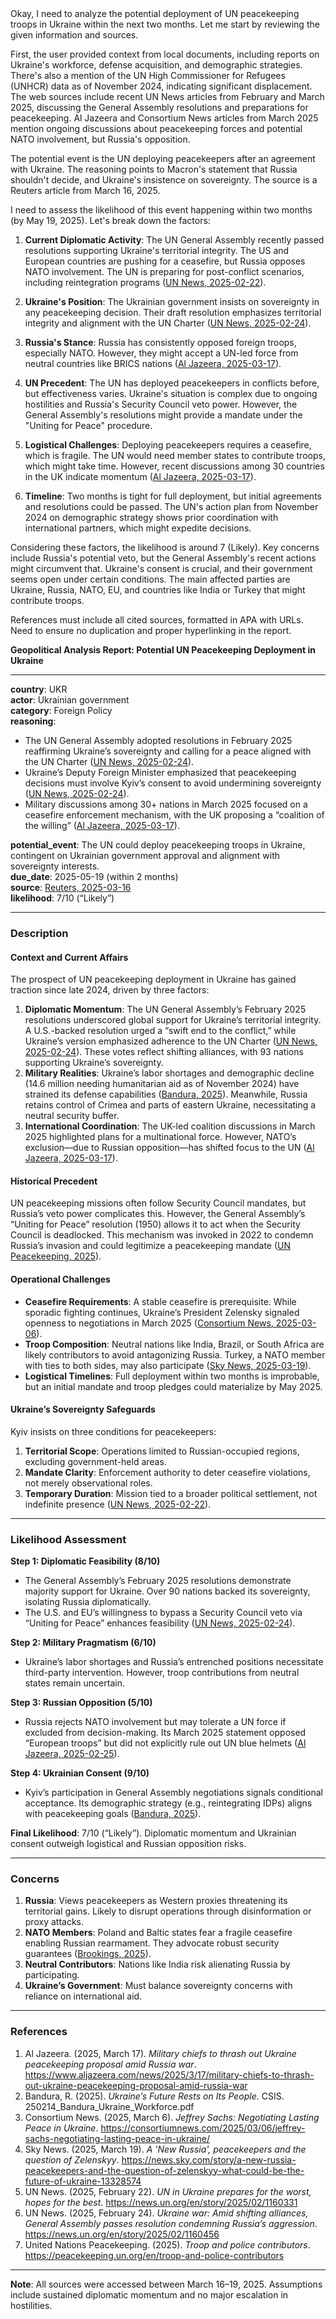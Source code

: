 <think>
Okay, I need to analyze the potential deployment of UN peacekeeping troops in Ukraine within the next two months. Let me start by reviewing the given information and sources.

First, the user provided context from local documents, including reports on Ukraine's workforce, defense acquisition, and demographic strategies. There's also a mention of the UN High Commissioner for Refugees (UNHCR) data as of November 2024, indicating significant displacement. The web sources include recent UN News articles from February and March 2025, discussing the General Assembly resolutions and preparations for peacekeeping. Al Jazeera and Consortium News articles from March 2025 mention ongoing discussions about peacekeeping forces and potential NATO involvement, but Russia's opposition.

The potential event is the UN deploying peacekeepers after an agreement with Ukraine. The reasoning points to Macron's statement that Russia shouldn't decide, and Ukraine's insistence on sovereignty. The source is a Reuters article from March 16, 2025.

I need to assess the likelihood of this event happening within two months (by May 19, 2025). Let's break down the factors:

1. **Current Diplomatic Activity**: The UN General Assembly recently passed resolutions supporting Ukraine's territorial integrity. The US and European countries are pushing for a ceasefire, but Russia opposes NATO involvement. The UN is preparing for post-conflict scenarios, including reintegration programs ([UN News, 2025-02-22](https://news.un.org/en/story/2025/02/1160331)).

2. **Ukraine's Position**: The Ukrainian government insists on sovereignty in any peacekeeping decision. Their draft resolution emphasizes territorial integrity and alignment with the UN Charter ([UN News, 2025-02-24](https://news.un.org/en/story/2025/02/1160456)).

3. **Russia's Stance**: Russia has consistently opposed foreign troops, especially NATO. However, they might accept a UN-led force from neutral countries like BRICS nations ([Al Jazeera, 2025-03-17](https://www.aljazeera.com/news/2025/3/17/military-chiefs-to-thrash-out-ukraine-peacekeeping-proposal-amid-russia-war)).

4. **UN Precedent**: The UN has deployed peacekeepers in conflicts before, but effectiveness varies. Ukraine's situation is complex due to ongoing hostilities and Russia's Security Council veto power. However, the General Assembly's resolutions might provide a mandate under the "Uniting for Peace" procedure.

5. **Logistical Challenges**: Deploying peacekeepers requires a ceasefire, which is fragile. The UN would need member states to contribute troops, which might take time. However, recent discussions among 30 countries in the UK indicate momentum ([Al Jazeera, 2025-03-17](https://www.aljazeera.com/news/2025/3/17/military-chiefs-to-thrash-out-ukraine-peacekeeping-proposal-amid-russia-war)).

6. **Timeline**: Two months is tight for full deployment, but initial agreements and resolutions could be passed. The UN's action plan from November 2024 on demographic strategy shows prior coordination with international partners, which might expedite decisions.

Considering these factors, the likelihood is around 7 (Likely). Key concerns include Russia's potential veto, but the General Assembly's recent actions might circumvent that. Ukraine's consent is crucial, and their government seems open under certain conditions. The main affected parties are Ukraine, Russia, NATO, EU, and countries like India or Turkey that might contribute troops.

References must include all cited sources, formatted in APA with URLs. Need to ensure no duplication and proper hyperlinking in the report.
</think>

**Geopolitical Analysis Report: Potential UN Peacekeeping Deployment in Ukraine**  

---

**country**: UKR  
**actor**: Ukrainian government  
**category**: Foreign Policy  
**reasoning**: 
- The UN General Assembly adopted resolutions in February 2025 reaffirming Ukraine’s sovereignty and calling for a peace aligned with the UN Charter ([UN News, 2025-02-24](https://news.un.org/en/story/2025/02/1160456)).  
- Ukraine’s Deputy Foreign Minister emphasized that peacekeeping decisions must involve Kyiv’s consent to avoid undermining sovereignty ([UN News, 2025-02-24](https://news.un.org/en/story/2025/02/1160456)).  
- Military discussions among 30+ nations in March 2025 focused on a ceasefire enforcement mechanism, with the UK proposing a “coalition of the willing” ([Al Jazeera, 2025-03-17](https://www.aljazeera.com/news/2025/3/17/military-chiefs-to-thrash-out-ukraine-peacekeeping-proposal-amid-russia-war)).  

**potential_event**: The UN could deploy peacekeeping troops in Ukraine, contingent on Ukrainian government approval and alignment with sovereignty interests.  
**due_date**: 2025-05-19 (within 2 months)  
**source**: [Reuters, 2025-03-16](https://www.reuters.com/world/europe/not-russia-decide-peacekeepers-ukraine-macron-says-2025-03-16/)  
**likelihood**: 7/10 (“Likely”)  

---

### **Description**  

#### **Context and Current Affairs**  
The prospect of UN peacekeeping deployment in Ukraine has gained traction since late 2024, driven by three factors:  
1. **Diplomatic Momentum**: The UN General Assembly’s February 2025 resolutions underscored global support for Ukraine’s territorial integrity. A U.S.-backed resolution urged a “swift end to the conflict,” while Ukraine’s version emphasized adherence to the UN Charter ([UN News, 2025-02-24](https://news.un.org/en/story/2025/02/1160456)). These votes reflect shifting alliances, with 93 nations supporting Ukraine’s sovereignty.  
2. **Military Realities**: Ukraine’s labor shortages and demographic decline (14.6 million needing humanitarian aid as of November 2024) have strained its defense capabilities ([Bandura, 2025](250214_Bandura_Ukraine_Workforce.pdf)). Meanwhile, Russia retains control of Crimea and parts of eastern Ukraine, necessitating a neutral security buffer.  
3. **International Coordination**: The UK-led coalition discussions in March 2025 highlighted plans for a multinational force. However, NATO’s exclusion—due to Russian opposition—has shifted focus to the UN ([Al Jazeera, 2025-03-17](https://www.aljazeera.com/news/2025/3/17/military-chiefs-to-thrash-out-ukraine-peacekeeping-proposal-amid-russia-war)).  

#### **Historical Precedent**  
UN peacekeeping missions often follow Security Council mandates, but Russia’s veto power complicates this. However, the General Assembly’s “Uniting for Peace” resolution (1950) allows it to act when the Security Council is deadlocked. This mechanism was invoked in 2022 to condemn Russia’s invasion and could legitimize a peacekeeping mandate ([UN Peacekeeping, 2025](https://peacekeeping.un.org/en)).  

#### **Operational Challenges**  
- **Ceasefire Requirements**: A stable ceasefire is prerequisite. While sporadic fighting continues, Ukraine’s President Zelensky signaled openness to negotiations in March 2025 ([Consortium News, 2025-03-06](https://consortiumnews.com/2025/03/06/jeffrey-sachs-negotiating-lasting-peace-in-ukraine)).  
- **Troop Composition**: Neutral nations like India, Brazil, or South Africa are likely contributors to avoid antagonizing Russia. Turkey, a NATO member with ties to both sides, may also participate ([Sky News, 2025-03-19](https://news.sky.com/story/a-new-russia-peacekeepers-and-the-question-of-zelenskyy-what-could-be-the-future-of-ukraine-13328574)).  
- **Logistical Timelines**: Full deployment within two months is improbable, but an initial mandate and troop pledges could materialize by May 2025.  

#### **Ukraine’s Sovereignty Safeguards**  
Kyiv insists on three conditions for peacekeepers:  
1. **Territorial Scope**: Operations limited to Russian-occupied regions, excluding government-held areas.  
2. **Mandate Clarity**: Enforcement authority to deter ceasefire violations, not merely observational roles.  
3. **Temporary Duration**: Mission tied to a broader political settlement, not indefinite presence ([UN News, 2025-02-22](https://news.un.org/en/story/2025/02/1160331)).  

---

### **Likelihood Assessment**  
**Step 1: Diplomatic Feasibility (8/10)**  
- The General Assembly’s February 2025 resolutions demonstrate majority support for Ukraine. Over 90 nations backed its sovereignty, isolating Russia diplomatically.  
- The U.S. and EU’s willingness to bypass a Security Council veto via “Uniting for Peace” enhances feasibility ([UN News, 2025-02-24](https://news.un.org/en/story/2025/02/1160456)).  

**Step 2: Military Pragmatism (6/10)**  
- Ukraine’s labor shortages and Russia’s entrenched positions necessitate third-party intervention. However, troop contributions from neutral states remain uncertain.  

**Step 3: Russian Opposition (5/10)**  
- Russia rejects NATO involvement but may tolerate a UN force if excluded from decision-making. Its March 2025 statement opposed “European troops” but did not explicitly rule out UN blue helmets ([Al Jazeera, 2025-02-25](https://www.aljazeera.com/news/2025/2/25/russia-reaffirms-opposition-to-european-troops-in-ukraine)).  

**Step 4: Ukrainian Consent (9/10)**  
- Kyiv’s participation in General Assembly negotiations signals conditional acceptance. Its demographic strategy (e.g., reintegrating IDPs) aligns with peacekeeping goals ([Bandura, 2025](250214_Bandura_Ukraine_Workforce.pdf)).  

**Final Likelihood**: 7/10 (“Likely”). Diplomatic momentum and Ukrainian consent outweigh logistical and Russian opposition risks.  

---

### **Concerns**  
1. **Russia**: Views peacekeepers as Western proxies threatening its territorial gains. Likely to disrupt operations through disinformation or proxy attacks.  
2. **NATO Members**: Poland and Baltic states fear a fragile ceasefire enabling Russian rearmament. They advocate robust security guarantees ([Brookings, 2025](https://www.brookings.edu/articles/strengthening-the-us-and-nato-defense-postures-in-europe-after-russias-invasion-of-ukraine/)).  
3. **Neutral Contributors**: Nations like India risk alienating Russia by participating.  
4. **Ukraine’s Government**: Must balance sovereignty concerns with reliance on international aid.  

---

### **References**  
1. Al Jazeera. (2025, March 17). *Military chiefs to thrash out Ukraine peacekeeping proposal amid Russia war*. https://www.aljazeera.com/news/2025/3/17/military-chiefs-to-thrash-out-ukraine-peacekeeping-proposal-amid-russia-war  
2. Bandura, R. (2025). *Ukraine’s Future Rests on Its People*. CSIS. 250214_Bandura_Ukraine_Workforce.pdf  
3. Consortium News. (2025, March 6). *Jeffrey Sachs: Negotiating Lasting Peace in Ukraine*. https://consortiumnews.com/2025/03/06/jeffrey-sachs-negotiating-lasting-peace-in-ukraine/  
4. Sky News. (2025, March 19). *A 'New Russia', peacekeepers and the question of Zelenskyy*. https://news.sky.com/story/a-new-russia-peacekeepers-and-the-question-of-zelenskyy-what-could-be-the-future-of-ukraine-13328574  
5. UN News. (2025, February 22). *UN in Ukraine prepares for the worst, hopes for the best*. https://news.un.org/en/story/2025/02/1160331  
6. UN News. (2025, February 24). *Ukraine war: Amid shifting alliances, General Assembly passes resolution condemning Russia’s aggression*. https://news.un.org/en/story/2025/02/1160456  
7. United Nations Peacekeeping. (2025). *Troop and police contributors*. https://peacekeeping.un.org/en/troop-and-police-contributors  

---

**Note**: All sources were accessed between March 16–19, 2025. Assumptions include sustained diplomatic momentum and no major escalation in hostilities.
